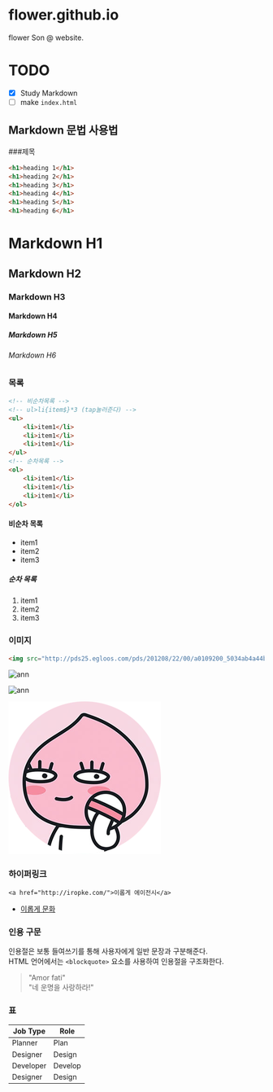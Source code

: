# flower.github.io
flower Son @ website.

# TODO
- [x] Study Markdown
- [ ] make `index.html`

## Markdown 문법 사용법

###제목

```html
<h1>heading 1</h1>
<h1>heading 2</h1>
<h1>heading 3</h1>
<h1>heading 4</h1>
<h1>heading 5</h1>
<h1>heading 6</h1>
```

# Markdown H1
## Markdown H2
### Markdown H3
#### Markdown H4
##### Markdown H5
###### Markdown H6

### 목록

```html
<!-- 비순차목록 -->
<!-- ul>li{item$}*3 (tap눌러준다) -->
<ul>
	<li>item1</li>
	<li>item1</li>
	<li>item1</li>
</ul>
<!-- 순차목록 -->
<ol>
	<li>item1</li>
	<li>item1</li>
	<li>item1</li>
</ol>
```

#### 비순차 목록
- item1
- item2
- item3


##### 순차 목록

1. item1
1. item2
1. item3

### 이미지

```html
<img src="http://pds25.egloos.com/pds/201208/22/00/a0109200_5034ab4a44b43.jpg" alt="ann">
```

<img src="http://pds25.egloos.com/pds/201208/22/00/a0109200_5034ab4a44b43.jpg" alt="ann" width="200" height="200">

![ann](http://pds25.egloos.com/pds/201208/22/00/a0109200_5034ab4a44b43.jpg)

![pich](images/apich.png "pich")


### 하이퍼링크

```hrml
<a href="http://iropke.com/">이롭게 에이전시</a>
```
<!-- <링크만 보여주고 싶으면 웹 링크만 적으면된다 -->
- [이롭게 문화](http://iropke.com/blog/archives/category/ibrary/cartoon)

### 인용 구문

인용절은 보통 들여쓰기를 통해 사용자에게 일반 문장과 구분해준다.<br>
HTML 언어에서는 `<blockquote>` 요소를 사용하여 인용절을 구조화한다.

>"Amor fati"<br>
>"네 운명을 사랑하라!"


### 표

 Job Type | Role
 ---|---
 Planner | Plan
 Designer | Design
 Developer | Develop
 Designer | Design







